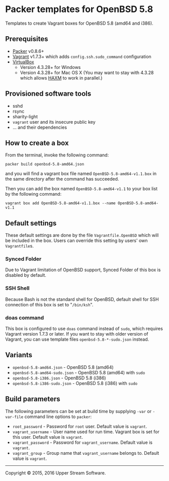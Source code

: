 # Packer templates for OpenBSD 5.8

Templates to create Vagrant boxes for OpenBSD 5.8 (amd64 and i386).

## Prerequisites

* [Packer] v0.8.6+
* [Vagrant] v1.7.3+ which adds `config.ssh.sudo_command` configuration
* [VirtualBox]
	* Version 4.3.28+ for Windows
	* Version 4.3.28+ for Mac OS X (You may want to stay with 4.3.28 which allows [HAXM] to work in parallel.)

[HAXM]: https://software.intel.com/en-us/android/articles/intel-hardware-accelerated-execution-manager
        "Intel&reg; Hardware Accelerated Execution Manager"
[Packer]: https://www.packer.io/ "Packer by HashiCorp"
[Vagrant]: https://www.vagrantup.com/ "Vagrant"
[VirtualBox]: https://www.virtualbox.org/ "Oracle VM VirtualBox"

## Provisioned software tools

* sshd
* rsync
* sharity-light
* `vagrant` user and its insecure public key
* ... and their dependencies

## How to create a box

From the terminal, invoke the following command:

	packer build openbsd-5.8-amd64.json

and you will find a vagrant box file named `OpenBSD-5.8-amd64-v1.1.box`
in the same directory after the command has succeeded.

Then you can add the box named `OpenBSD-5.8-amd64-v1.1` to your box list
by the following command:

	vagrant box add OpenBSD-5.8-amd64-v1.1.box --name OpenBSD-5.8-amd64-v1.1

## Default settings

These default settings are done by the file `Vagrantfile.OpenBSD` which will be included in the box.
Users can override this setting by users' own `Vagrantfile`s.

### Synced Folder

Due to Vagrant limitation of OpenBSD support, Synced Folder of this box is disabled by default.

### SSH Shell

Because Bash is not the standard shell for OpenBSD, default shell for SSH connection of this box
is set to "`/bin/ksh`".

### doas command

This box is configured to use `doas` command instead of `sudo`, which requires Vagrant version 1.7.3 or later.
If you want to stay with older version of Vagrant, you can use template files `openbsd-5.8-*-sudo.json` instead.

## Variants

* `openbsd-5.8-amd64.json` - OpenBSD 5.8 (amd64)
* `openbsd-5.8-amd64-sudo.json` - OpenBSD 5.8 (amd64) with `sudo`
* `openbsd-5.8-i386.json` - OpenBSD 5.8 (i386)
* `openbsd-5.8-i386-sudo.json` - OpenBSD 5.8 (i386) with `sudo`

## Build parameters

The following parameters can be set at build time by supplying `-var` or `-var-file` command line options to `packer`:

* `root_password` - Password for `root` user.  Default value is `vagrant`.
* `vagrant_username` - User name used for run time.  Vagrant box is set for this user.  Default value is `vagrant`.
* `vagrant_password` - Password for `vagrant_username`.  Default value is `vagrant`.
* `vagrant_group` - Group name that `vagrant_username` belongs to.  Default value is `vagrant`.

- - -

Copyright &copy; 2015, 2016 Upper Stream Software.
